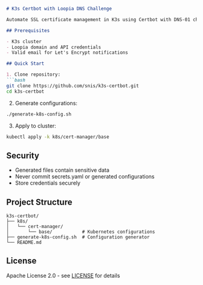 ```markdown
# K3s Certbot with Loopia DNS Challenge

Automate SSL certificate management in K3s using Certbot with DNS-01 challenge via Loopia API.

## Prerequisites

- K3s cluster
- Loopia domain and API credentials
- Valid email for Let's Encrypt notifications

## Quick Start

1. Clone repository:
```bash
git clone https://github.com/snis/k3s-certbot.git
cd k3s-certbot
```

2. Generate configurations:
```bash
./generate-k8s-config.sh
```

3. Apply to cluster:
```bash
kubectl apply -k k8s/cert-manager/base
```

## Security

- Generated files contain sensitive data
- Never commit secrets.yaml or generated configurations
- Store credentials securely

## Project Structure

```
k3s-certbot/
├── k8s/
│   └── cert-manager/
│       └── base/           # Kubernetes configurations
├── generate-k8s-config.sh  # Configuration generator
└── README.md
```
## License

Apache License 2.0 - see [LICENSE](LICENSE) for details
